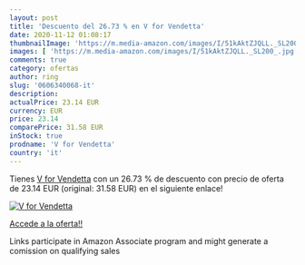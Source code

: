 ```yaml
---
layout: post
title: 'Descuento del 26.73 % en V for Vendetta'
date: 2020-11-12 01:08:17
thumbnailImage: 'https://m.media-amazon.com/images/I/51kAktZJQLL._SL200_.jpg'
images: [ 'https://m.media-amazon.com/images/I/51kAktZJQLL._SL200_.jpg' ]
comments: true
category: ofertas
author: ring
slug: '0606340068-it'
description:
actualPrice: 23.14 EUR
currency: EUR
price: 23.14
comparePrice: 31.58 EUR
inStock: true
prodname: 'V for Vendetta'
country: 'it'
---
```


Tienes [V for Vendetta](https://www.amazon.it/dp/0606340068/?tag=tolees00-21) con un 26.73 % de descuento con precio de oferta de 23.14 EUR (original: 31.58 EUR) en el siguiente enlace!

[![V for Vendetta](https://m.media-amazon.com/images/I/51kAktZJQLL._SL200_.jpg)](https://www.amazon.it/dp/0606340068/?tag=tolees00-21)

[Accede a la oferta!!](https://www.amazon.it/dp/0606340068/?tag=tolees00-21)

Links participate in Amazon Associate program and might generate a comission on qualifying sales


